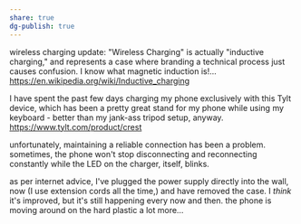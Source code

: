 ```yaml
---
share: true
dg-publish: true
---
```

wireless charging update:
"Wireless Charging" is actually "inductive charging," and represents a case where branding a technical process just causes confusion. I know what magnetic induction is!… https://en.wikipedia.org/wiki/Inductive_charging

I have spent the past few days charging my phone exclusively with this Tylt device, which has been a pretty great stand for my phone while using my keyboard - better than my jank-ass tripod setup, anyway. https://www.tylt.com/product/crest

unfortunately, maintaining a reliable connection has been a problem. sometimes, the phone won't stop disconnecting and reconnecting constantly while the LED on the charger, itself, blinks.

as per internet advice, I've plugged the power supply directly into the wall, now (I use extension cords all the time,) and have removed the case. I *think* it's improved, but it's still happening every now and then. the phone is moving around on the hard plastic a lot more…
